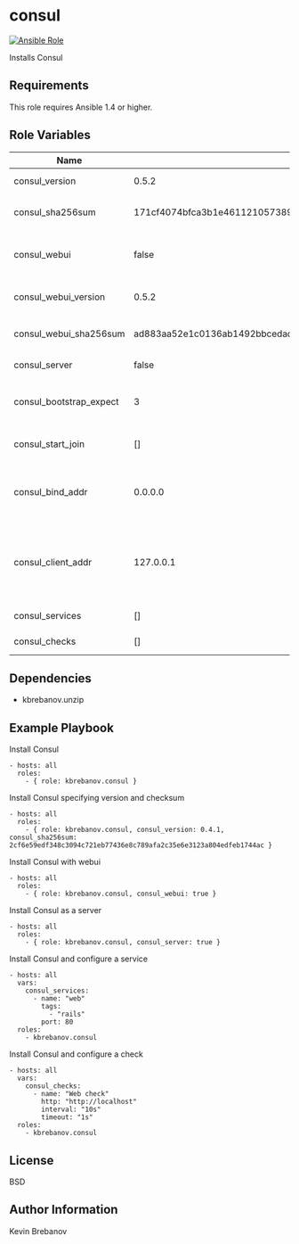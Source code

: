 consul
=======

[![Ansible Role](https://img.shields.io/ansible/role/3300.svg)](https://galaxy.ansible.com/list#/roles/3300)

Installs Consul

Requirements
------------

This role requires Ansible 1.4 or higher.

Role Variables
--------------

| Name                    | Default                                                          | Description                                                                                       |
|-------------------------|------------------------------------------------------------------|---------------------------------------------------------------------------------------------------|
| consul_version          | 0.5.2                                                            | Version of Consul to install                                                                      |
| consul_sha256sum        | 171cf4074bfca3b1e46112105738985783f19c47f4408377241b868affa9d445 | SHA 256 checksum of package                                                                       |
| consul_webui            | false                                                            | Whether to install the Consul webui or not                                                        |
| consul_webui_version    | 0.5.2                                                            | Version of Consul webui to install                                                                |
| consul_webui_sha256sum  | ad883aa52e1c0136ab1492bbcedad1210235f26d59719fb6de3ef6464f1ff3b1 | SHA 256 checksum of webui package                                                                 |
| consul_server           | false                                                            | Enable server mode                                                                                |
| consul_bootstrap_expect | 3                                                                | Number of expected servers in datacenter                                                          |
| consul_start_join       | []                                                               | Addresses of agents to join upon starting up                                                      |
| consul_bind_addr        | 0.0.0.0                                                          | The address that should be bound to for internal cluster communications                           |
| consul_client_addr      | 127.0.0.1                                                        | The address to which Consul will bind client interfaces, including the HTTP, DNS, and RPC servers |
| consul_services         | []                                                               | Service definitions                                                                               |
| consul_checks           | []                                                               | Check definitions                                                                                 |

Dependencies
------------

- kbrebanov.unzip

Example Playbook
----------------

Install Consul
```
- hosts: all
  roles:
    - { role: kbrebanov.consul }
```

Install Consul specifying version and checksum
```
- hosts: all
  roles:
    - { role: kbrebanov.consul, consul_version: 0.4.1, consul_sha256sum: 2cf6e59edf348c3094c721eb77436e8c789afa2c35e6e3123a804edfeb1744ac }
```

Install Consul with webui
```
- hosts: all
  roles:
    - { role: kbrebanov.consul, consul_webui: true }
```

Install Consul as a server
```
- hosts: all
  roles:
    - { role: kbrebanov.consul, consul_server: true }
```

Install Consul and configure a service
```
- hosts: all
  vars:
    consul_services:
      - name: "web"
        tags:
          - "rails"
        port: 80
  roles:
    - kbrebanov.consul
```

Install Consul and configure a check
```
- hosts: all
  vars:
    consul_checks:
      - name: "Web check"
        http: "http://localhost"
        interval: "10s"
        timeout: "1s"
  roles:
    - kbrebanov.consul
```

License
-------

BSD

Author Information
------------------

Kevin Brebanov
